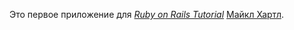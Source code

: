 Это первое приложение для
[*Ruby on Rails Tutorial*](http://railstutorial.org/)
 [Майкл Хартл](http://michaelhartl.com/).